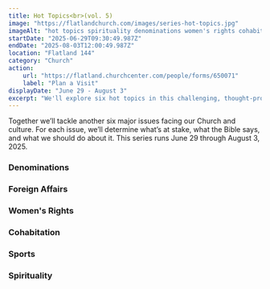 ```yaml
---
title: Hot Topics<br>(vol. 5)
image: "https://flatlandchurch.com/images/series-hot-topics.jpg"
imageAlt: "hot topics spirituality denominations women's rights cohabitation sports"
startDate: "2025-06-29T09:30:49.987Z"
endDate: "2025-08-03T12:00:49.987Z"
location: "Flatland 144"
category: "Church"
action:
    url: "https://flatland.churchcenter.com/people/forms/650071"
    label: "Plan a Visit"
displayDate: "June 29 - August 3"
excerpt: "We'll explore six hot topics in this challenging, thought-provoking series."
---
```

Together we’ll tackle another six major issues facing our Church and culture. For each issue, we’ll determine what’s at stake, what the Bible says, and what we should do about it. This series runs June 29 through August 3, 2025.

### Denominations
### Foreign Affairs
### Women's Rights
### Cohabitation
### Sports
### Spirituality
